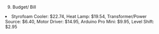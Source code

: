 9. Budget/ Bill

<li> Styrofoam Cooler: $22.74, Heat Lamp: $19.54, Transformer/Power Source: $6.40, Motor Driver: $14.95, Arduino Pro Mini: $9.95, Level Shift: $2.95</li>
